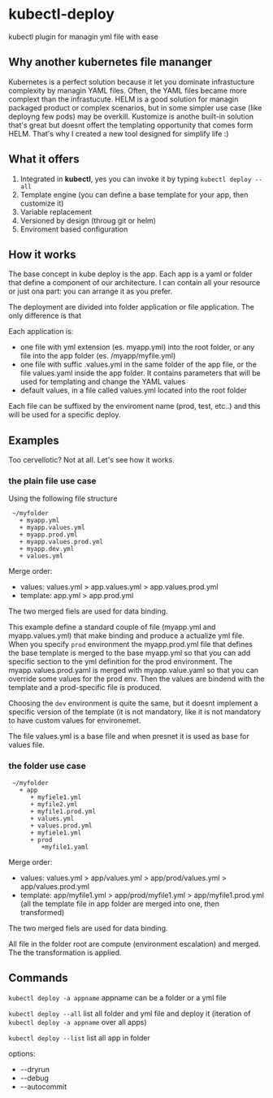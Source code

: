 # kubectl-deploy
kubectl plugin for managin yml file with ease

## Why another kubernetes file mananger
Kubernetes is a perfect solution because it let you dominate infrastucture complexity by managin YAML files. Often, the YAML files became more complext than the infrastucute.
HELM is a good solution for managin packaged product or complex scenarios, but in some simpler use case (like deployng few pods) may be overkill. Kustomize is anothe built-in solution that's great but doesnt offert the templating opportunity that comes form HELM.
That's why I created a new tool designed for simplify life :)

## What it offers
1. Integrated in **kubectl**, yes you can invoke it by typing `kubectl deploy --all`
2. Template engine (you can define a base template for your app, then customize it)
3. Variable replacement
4. Versioned by design (throug git or helm)
5. Enviroment based configuration


## How it works
The base concept in kube deploy is the app. Each app is a yaml or folder that define a component of our architecture. I can contain all your resource or just ona part: you can arrange it as you prefer.

The deployment are divided into folder application or file application. The only difference is that 

Each application is:
- one file with yml extension (es. myapp.yml) into the root folder, or any file into the app folder (es. /myapp/myfile.yml)
- one file with suffic .values.yml in the same folder of the app file, or the file values.yaml inside the app folder. It contains parameters that will be used for templating and change the YAML values
- default values, in a file called values.yml located into the root folder

Each file can be suffixed by the enviroment name (prod, test, etc..) and this will be used for a specific deploy.

## Examples
Too cervellotic? Not at all. Let's see how it works.



### the plain file use case

Using the following file structure

```
 ~/myfolder
   + myapp.yml
   + myapp.values.yml
   + myapp.prod.yml
   + myapp.values.prod.yml
   + myapp.dev.yml
   + values.yml
```

Merge order:
- values: values.yml > app.values.yml > app.values.prod.yml
- template: app.yml > app.prod.yml

The two merged fiels are used for data binding.

This example define a standard couple of file (myapp.yml and myapp.values.yml) that make binding and produce a actualize yml file.
When you specify `prod` environment the myapp.prod.yml file that defines the base template is merged to the base myapp.yml so that you can add specific section to the yml definition for the prod environment. The myapp.values.prod.yaml is merged with myapp.value.yaml so that you can override some values for the prod env. Then the values are bindend with the template and a prod-specific file is produced.

Choosing the `dev` environment is quite the same, but it doesnt implement a specific version of the template (it is not mandatory, like it is not mandatory to have custom values for environemet.

The file values.yml is a base file and when presnet it is used as base for values file.

### the folder use case

```
 ~/myfolder
   + app
      + myfiele1.yml
      + myfile2.yml
      + myfile1.prod.yml
      + values.yml
      + values.prod.yml
      + myfiele1.yml
      + prod
         +myfile1.yaml
```

Merge order:
- values: values.yml > app/values.yml > app/prod/values.yml > app/values.prod.yml
- template: app/myfile1.yml > app/prod/myfile1.yml > app/myfile1.prod.yml (all the template file in app folder are merged into one, then transformed)

The two merged fiels are used for data binding.

All file in the folder root are compute (environment escalation) and merged. The the transformation is applied.

## Commands

`kubectl deploy -a appname` appname can be a folder or a yml file

`kubectl deploy --all` list all folder and yml file and deploy it (iteration of `kubectl deploy -a appname` over all apps)

`kubectl deploy --list` list all app in folder


options:
 - --dryrun
 - --debug
 - --autocommit



